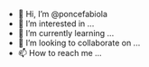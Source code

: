 - 👋 Hi, I’m @poncefabiola
- 👀 I’m interested in ...
- 🌱 I’m currently learning ...
- 💞️ I’m looking to collaborate on ...
- 📫 How to reach me ...

<!---var usuario = prompt("cual es tu peso?");
var planeta = parseIn(prompt("Elige tu planeta/n1 es marte
poncefabiola/poncefabiola is a ✨ special ✨ repository because its `README.md` (this file) appears on your GitHub profile.
You can click the Preview link to take a look at your changes.
--->

